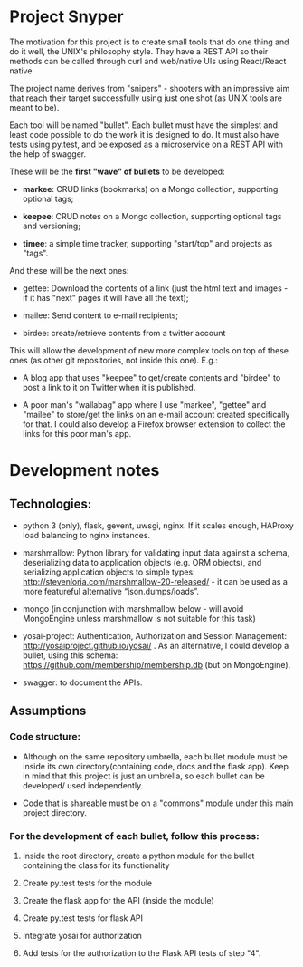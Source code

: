 # Project Snyper

The motivation for this project is to create small tools that do one thing and
do it well, the UNIX's philosophy style. They have a REST API so
their methods can be called through curl and web/native UIs using React/React 
native.

The project name derives from "snipers" - shooters with an impressive aim that
reach their target successfully using just one shot (as UNIX tools are meant to
be).

Each tool will be named "bullet". Each bullet must have the simplest and least 
code possible to do the work it is designed to do. It must also have tests 
using py.test, and be exposed as a microservice on a REST API 
with the help of swagger.  

These will be the **first "wave" of bullets** to be developed: 

- **markee**: CRUD links (bookmarks) on a Mongo collection, supporting 
optional tags;

- **keepee**: CRUD notes on a Mongo collection, supporting optional tags 
and versioning;

- **timee**: a simple time tracker, supporting "start/top" 
and projects as "tags".

And these will be the next ones:

- gettee: Download the contents of a link (just the html text and images - 
if it has "next" pages it will have all the text);

- mailee: Send content to e-mail recipients;

- birdee: create/retrieve contents from a twitter account

This will allow the development of new more complex tools on top of these ones 
(as other git repositories, not inside this one). E.g.: 

- A blog app that uses "keepee" to get/create contents and "birdee" to post a
    link to it on Twitter when it is published.

- A poor man's "wallabag" app where I use "markee", "gettee" and 
"mailee" to store/get the links on an e-mail account created specifically 
for that. I could also develop a Firefox browser extension to collect the links 
for this poor man's app.  

# Development notes

## Technologies: 

- python 3 (only), flask, gevent, uwsgi, nginx. If it scales enough, 
HAProxy load balancing to nginx instances. 

- marshmallow: Python library for validating input data against a schema,
  deserializing data to application objects (e.g. ORM objects), and serializing
application objects to simple types:
http://stevenloria.com/marshmallow-20-released/ - it can be used as a more
featureful alternative “json.dumps/loads”. 

- mongo (in conjunction with marshmallow below - will avoid MongoEngine unless
  marshmallow is not suitable for this task)

- yosai-project: Authentication, Authorization and Session Management:
  http://yosaiproject.github.io/yosai/ . As an alternative, I could develop
a bullet, using this schema: https://github.com/membership/membership.db (but
on MongoEngine). 

- swagger: to document the APIs. 


## Assumptions

### Code structure: 

- Although on the same repository umbrella, each bullet module must be 
inside its own directory(containing code, docs and the flask app). Keep in 
mind that this project is just an umbrella, so each bullet can be developed/
used independently. 
 
- Code that is shareable must be on a "commons" module under this main project 
directory.

### For the development of each bullet, follow this process: 

1) Inside the root directory, create a python module for the bullet 
containing the class for its functionality

2) Create py.test tests for the module

3) Create the flask app for the API (inside the module)
 
4) Create py.test tests for flask API

5) Integrate yosai for authorization

6) Add tests for the authorization to the Flask API tests of step "4".
